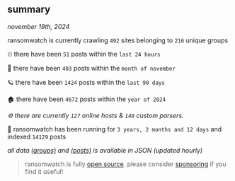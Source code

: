 
## summary
_november 19th, 2024_

ransomwatch is currently crawling `492` sites belonging to `216` unique groups

⏲ there have been `51` posts within the `last 24 hours`

🦈 there have been `403` posts within the `month of november`

🪐 there have been `1424` posts within the `last 90 days`

🏚 there have been `4672` posts within the `year of 2024`

_⚙️ there are currently `127` online hosts & `140` custom parsers._

🦕 ransomwatch has been running for `3 years, 2 months and 12 days` and indexed `14129` posts

_all data  [(groups)](http://ransomwhat.telemetry.ltd/groups) and [(posts)](http://ransomwhat.telemetry.ltd/posts) is available in JSON (updated hourly)_

> ransomwatch is fully [open source](https://github.com/joshhighet/ransomwatch#ransomwatch--). please consider [sponsoring](https://github.com/sponsors/joshhighet) if you find it useful!
